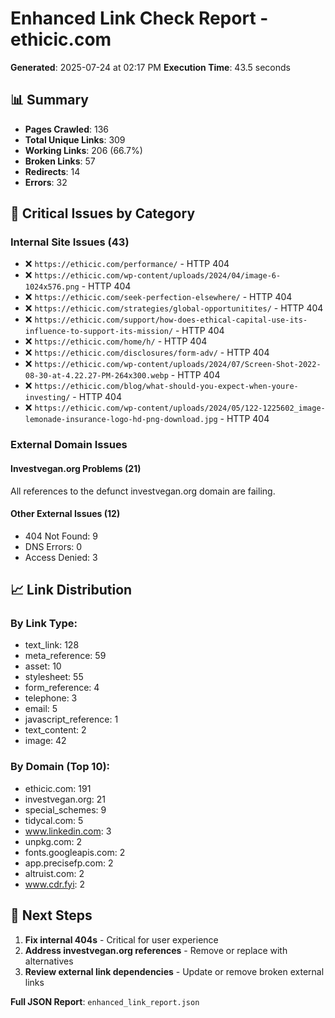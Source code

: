 # Enhanced Link Check Report - ethicic.com

**Generated**: 2025-07-24 at 02:17 PM
**Execution Time**: 43.5 seconds

## 📊 Summary

- **Pages Crawled**: 136
- **Total Unique Links**: 309
- **Working Links**: 206 (66.7%)
- **Broken Links**: 57
- **Redirects**: 14
- **Errors**: 32

## 🚨 Critical Issues by Category

### Internal Site Issues (43)

- ❌ `https://ethicic.com/performance/` - HTTP 404
- ❌ `https://ethicic.com/wp-content/uploads/2024/04/image-6-1024x576.png` - HTTP 404
- ❌ `https://ethicic.com/seek-perfection-elsewhere/` - HTTP 404
- ❌ `https://ethicic.com/strategies/global-opportunitites/` - HTTP 404
- ❌ `https://ethicic.com/support/how-does-ethical-capital-use-its-influence-to-support-its-mission/` - HTTP 404
- ❌ `https://ethicic.com/home/h/` - HTTP 404
- ❌ `https://ethicic.com/disclosures/form-adv/` - HTTP 404
- ❌ `https://ethicic.com/wp-content/uploads/2024/07/Screen-Shot-2022-08-30-at-4.22.27-PM-264x300.webp` - HTTP 404
- ❌ `https://ethicic.com/blog/what-should-you-expect-when-youre-investing/` - HTTP 404
- ❌ `https://ethicic.com/wp-content/uploads/2024/05/122-1225602_image-lemonade-insurance-logo-hd-png-download.jpg` - HTTP 404

### External Domain Issues

#### Investvegan.org Problems (21)

All references to the defunct investvegan.org domain are failing.

#### Other External Issues (12)

- 404 Not Found: 9
- DNS Errors: 0
- Access Denied: 3

## 📈 Link Distribution

### By Link Type:

- text_link: 128
- meta_reference: 59
- asset: 10
- stylesheet: 55
- form_reference: 4
- telephone: 3
- email: 5
- javascript_reference: 1
- text_content: 2
- image: 42

### By Domain (Top 10):

- ethicic.com: 191
- investvegan.org: 21
- special_schemes: 9
- tidycal.com: 5
- www.linkedin.com: 3
- unpkg.com: 2
- fonts.googleapis.com: 2
- app.precisefp.com: 2
- altruist.com: 2
- www.cdr.fyi: 2

## 🎯 Next Steps

1. **Fix internal 404s** - Critical for user experience
2. **Address investvegan.org references** - Remove or replace with alternatives
3. **Review external link dependencies** - Update or remove broken external links

**Full JSON Report**: `enhanced_link_report.json`
